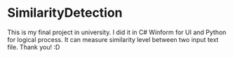 # SimilarityDetection
This is my final project in university. I did it in C# Winform for UI and Python for logical process. It can measure similarity level between two input text file.
Thank you! :D
